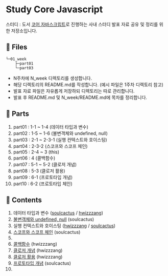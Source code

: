 # Study Core Javascript

스터디 : 도서 [코어 자바스크립트](https://www.aladin.co.kr/shop/wproduct.aspx?ItemId=206513031)로 진행하는 사내 스터디 발표 자료 공유 및 정리를 위한 저장소입니다.

## 📁 Files

```tree
└─01_week
    ├─part01
    └─part03
```

-   N주차에 N_week 디렉토리를 생성합니다.
-   해당 디렉토리의 README.md를 작성합니다. (예시 파일은 1주차 디렉토리 참고)
-   발표 자료 파일은 자유롭게 저장하되 디렉토리는 따로 관리합니다.
-   발표 후 README.md 및 N_week/README.md에 목차를 정리합니다.

## 📑 Parts

1. part01 : 1-1 ~ 1-4 (데이터 타입과 변수)
2. part02 : 1-5 ~ 1-6 (불변객체와 undefined, null)
3. part03 : 2-1 ~ 2-3-1 (실행 컨텍스트와 호이스팅)
4. part04 : 2-3-2 (스코프와 스코프 체인)
5. part05 : 2-4 ~ 3 (this)
6. part06 : 4 (콜백함수)
7. part07 : 5-1 ~ 5-2 (클로저 개념)
8. part08 : 5-3 (클로저 활용)
9. part09 : 6-1 (프로토타입 개념)
10. part10 : 6-2 (프로토타입 체인)

## 📝 Contents

1. 데이터 타입과 변수 ([soulcactus](01_week/part01/README.md) / [hwizzzang](05_week/part01/README.md))
2. [불변객체와 undefined, null](02_week/part02/README.md) (soulcactus)
3. 실행 컨텍스트와 호이스팅 ([hwizzzang](01_week/part03/README.md) / [soulcactus](03_week/part03/README.md))
4. [스코프와 스코프 체인](04_week/part04/README.md) (soulcactus)
5.
6. [콜백함수](02_week/part06/README.md) (hwizzzang)
7. [클로저 개념](03_week/part07/README.md) (hwizzzang)
8. [클로저 활용](04_week/part08/README.md) (hwizzzang)
9. [프로토타입 개념](05_week/part09/README.md) (soulcactus)
10.
